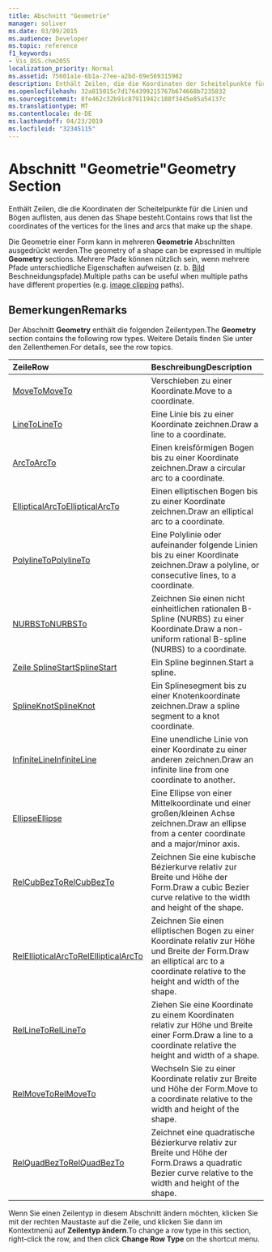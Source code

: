 ```yaml
---
title: Abschnitt "Geometrie"
manager: soliver
ms.date: 03/09/2015
ms.audience: Developer
ms.topic: reference
f1_keywords:
- Vis_DSS.chm2055
localization_priority: Normal
ms.assetid: 75601a1e-6b1a-27ee-a2bd-69e569315982
description: Enthält Zeilen, die die Koordinaten der Scheitelpunkte für die Linien und Bögen auflisten, aus denen das Shape besteht.
ms.openlocfilehash: 32a815015c7d1764399215767b674668b7235832
ms.sourcegitcommit: 8fe462c32b91c87911942c188f3445e85a54137c
ms.translationtype: MT
ms.contentlocale: de-DE
ms.lasthandoff: 04/23/2019
ms.locfileid: "32345115"
---
```

# <a name="geometry-section"></a><span data-ttu-id="a6883-103">Abschnitt "Geometrie"</span><span class="sxs-lookup"><span data-stu-id="a6883-103">Geometry Section</span></span>

<span data-ttu-id="a6883-104">Enthält Zeilen, die die Koordinaten der Scheitelpunkte für die Linien und Bögen auflisten, aus denen das Shape besteht.</span><span class="sxs-lookup"><span data-stu-id="a6883-104">Contains rows that list the coordinates of the vertices for the lines and arcs that make up the shape.</span></span> 
  
<span data-ttu-id="a6883-105">Die Geometrie einer Form kann in mehreren **Geometrie** Abschnitten ausgedrückt werden.</span><span class="sxs-lookup"><span data-stu-id="a6883-105">The geometry of a shape can be expressed in multiple **Geometry** sections.</span></span> <span data-ttu-id="a6883-106">Mehrere Pfade können nützlich sein, wenn mehrere Pfade unterschiedliche Eigenschaften aufweisen (z. b. [Bild](clippingpath-cell-foreign-image-info-section.md) Beschneidungspfade).</span><span class="sxs-lookup"><span data-stu-id="a6883-106">Multiple paths can be useful when multiple paths have different properties (e.g. [image clipping](clippingpath-cell-foreign-image-info-section.md) paths).</span></span> 
  
## <a name="remarks"></a><span data-ttu-id="a6883-107">Bemerkungen</span><span class="sxs-lookup"><span data-stu-id="a6883-107">Remarks</span></span>

<span data-ttu-id="a6883-108">Der Abschnitt **Geometry** enthält die folgenden Zeilentypen.</span><span class="sxs-lookup"><span data-stu-id="a6883-108">The **Geometry** section contains the following row types.</span></span> <span data-ttu-id="a6883-109">Weitere Details finden Sie unter den Zellenthemen.</span><span class="sxs-lookup"><span data-stu-id="a6883-109">For details, see the row topics.</span></span> 
  
|<span data-ttu-id="a6883-110">**Zeile**</span><span class="sxs-lookup"><span data-stu-id="a6883-110">**Row**</span></span>|<span data-ttu-id="a6883-111">**Beschreibung**</span><span class="sxs-lookup"><span data-stu-id="a6883-111">**Description**</span></span>|
|:-----|:-----|
|[<span data-ttu-id="a6883-112">MoveTo</span><span class="sxs-lookup"><span data-stu-id="a6883-112">MoveTo</span></span>](moveto-row-geometry-section.md) <br/> |<span data-ttu-id="a6883-113">Verschieben zu einer Koordinate.</span><span class="sxs-lookup"><span data-stu-id="a6883-113">Move to a coordinate.</span></span>  <br/> |
|[<span data-ttu-id="a6883-114">LineTo</span><span class="sxs-lookup"><span data-stu-id="a6883-114">LineTo</span></span>](lineto-row-geometry-section.md) <br/> |<span data-ttu-id="a6883-115">Eine Linie bis zu einer Koordinate zeichnen.</span><span class="sxs-lookup"><span data-stu-id="a6883-115">Draw a line to a coordinate.</span></span>  <br/> |
|[<span data-ttu-id="a6883-116">ArcTo</span><span class="sxs-lookup"><span data-stu-id="a6883-116">ArcTo</span></span>](arcto-row-geometry-section.md) <br/> |<span data-ttu-id="a6883-117">Einen kreisförmigen Bogen bis zu einer Koordinate zeichnen.</span><span class="sxs-lookup"><span data-stu-id="a6883-117">Draw a circular arc to a coordinate.</span></span>  <br/> |
|[<span data-ttu-id="a6883-118">EllipticalArcTo</span><span class="sxs-lookup"><span data-stu-id="a6883-118">EllipticalArcTo</span></span>](ellipticalarcto-row-geometry-section.md) <br/> |<span data-ttu-id="a6883-119">Einen elliptischen Bogen bis zu einer Koordinate zeichnen.</span><span class="sxs-lookup"><span data-stu-id="a6883-119">Draw an elliptical arc to a coordinate.</span></span>  <br/> |
|[<span data-ttu-id="a6883-120">PolylineTo</span><span class="sxs-lookup"><span data-stu-id="a6883-120">PolylineTo</span></span>](polylineto-row-geometry-section.md) <br/> |<span data-ttu-id="a6883-121">Eine Polylinie oder aufeinander folgende Linien bis zu einer Koordinate zeichnen.</span><span class="sxs-lookup"><span data-stu-id="a6883-121">Draw a polyline, or consecutive lines, to a coordinate.</span></span>  <br/> |
|[<span data-ttu-id="a6883-122">NURBSTo</span><span class="sxs-lookup"><span data-stu-id="a6883-122">NURBSTo</span></span>](nurbsto-row-geometry-section.md) <br/> |<span data-ttu-id="a6883-123">Zeichnen Sie einen nicht einheitlichen rationalen B-Spline (NURBS) zu einer Koordinate.</span><span class="sxs-lookup"><span data-stu-id="a6883-123">Draw a non-uniform rational B-spline (NURBS) to a coordinate.</span></span>  <br/> |
|[<span data-ttu-id="a6883-124">Zeile SplineStart</span><span class="sxs-lookup"><span data-stu-id="a6883-124">SplineStart</span></span>](splinestart-row-geometry-section.md) <br/> |<span data-ttu-id="a6883-125">Ein Spline beginnen.</span><span class="sxs-lookup"><span data-stu-id="a6883-125">Start a spline.</span></span>  <br/> |
|[<span data-ttu-id="a6883-126">SplineKnot</span><span class="sxs-lookup"><span data-stu-id="a6883-126">SplineKnot</span></span>](splineknot-row-geometry-section.md) <br/> |<span data-ttu-id="a6883-127">Ein Splinesegment bis zu einer Knotenkoordinate zeichnen.</span><span class="sxs-lookup"><span data-stu-id="a6883-127">Draw a spline segment to a knot coordinate.</span></span>  <br/> |
|[<span data-ttu-id="a6883-128">InfiniteLine</span><span class="sxs-lookup"><span data-stu-id="a6883-128">InfiniteLine</span></span>](infiniteline-row-geometry-section.md) <br/> |<span data-ttu-id="a6883-129">Eine unendliche Linie von einer Koordinate zu einer anderen zeichnen.</span><span class="sxs-lookup"><span data-stu-id="a6883-129">Draw an infinite line from one coordinate to another.</span></span>  <br/> |
|[<span data-ttu-id="a6883-130">Ellipse</span><span class="sxs-lookup"><span data-stu-id="a6883-130">Ellipse</span></span>](ellipse-row-geometry-section.md) <br/> |<span data-ttu-id="a6883-131">Eine Ellipse von einer Mittelkoordinate und einer großen/kleinen Achse zeichnen.</span><span class="sxs-lookup"><span data-stu-id="a6883-131">Draw an ellipse from a center coordinate and a major/minor axis.</span></span>  <br/> |
|[<span data-ttu-id="a6883-132">RelCubBezTo</span><span class="sxs-lookup"><span data-stu-id="a6883-132">RelCubBezTo</span></span>](relcubbezto-row-geometry-section.md) <br/> |<span data-ttu-id="a6883-133">Zeichnen Sie eine kubische Bézierkurve relativ zur Breite und Höhe der Form.</span><span class="sxs-lookup"><span data-stu-id="a6883-133">Draw a cubic Bezier curve relative to the width and height of the shape.</span></span>  <br/> |
|[<span data-ttu-id="a6883-134">RelEllipticalArcTo</span><span class="sxs-lookup"><span data-stu-id="a6883-134">RelEllipticalArcTo</span></span>](relellipticalarcto-row-geometry-section.md) <br/> |<span data-ttu-id="a6883-135">Zeichnen Sie einen elliptischen Bogen zu einer Koordinate relativ zur Höhe und Breite der Form.</span><span class="sxs-lookup"><span data-stu-id="a6883-135">Draw an elliptical arc to a coordinate relative to the height and width of the shape.</span></span>  <br/> |
|[<span data-ttu-id="a6883-136">RelLineTo</span><span class="sxs-lookup"><span data-stu-id="a6883-136">RelLineTo</span></span>](rellineto-row-geometry-section.md) <br/> |<span data-ttu-id="a6883-137">Ziehen Sie eine Koordinate zu einem Koordinaten relativ zur Höhe und Breite einer Form.</span><span class="sxs-lookup"><span data-stu-id="a6883-137">Draw a line to a coordinate relative the height and width of a shape.</span></span>  <br/> |
|[<span data-ttu-id="a6883-138">RelMoveTo</span><span class="sxs-lookup"><span data-stu-id="a6883-138">RelMoveTo</span></span>](relmoveto-row-geometry-section.md) <br/> |<span data-ttu-id="a6883-139">Wechseln Sie zu einer Koordinate relativ zur Breite und Höhe der Form.</span><span class="sxs-lookup"><span data-stu-id="a6883-139">Move to a coordinate relative to the width and height of the shape.</span></span>  <br/> |
|[<span data-ttu-id="a6883-140">RelQuadBezTo</span><span class="sxs-lookup"><span data-stu-id="a6883-140">RelQuadBezTo</span></span>](relquadbezto-row-geometry-section.md) <br/> |<span data-ttu-id="a6883-141">Zeichnet eine quadratische Bézierkurve relativ zur Breite und Höhe der Form.</span><span class="sxs-lookup"><span data-stu-id="a6883-141">Draws a quadratic Bezier curve relative to the width and height of the shape.</span></span>  <br/> |
   
<span data-ttu-id="a6883-142">Wenn Sie einen Zeilentyp in diesem Abschnitt ändern möchten, klicken Sie mit der rechten Maustaste auf die Zeile, und klicken Sie dann im Kontextmenü auf **Zeilentyp ändern**.</span><span class="sxs-lookup"><span data-stu-id="a6883-142">To change a row type in this section, right-click the row, and then click **Change Row Type** on the shortcut menu.</span></span> 
  

